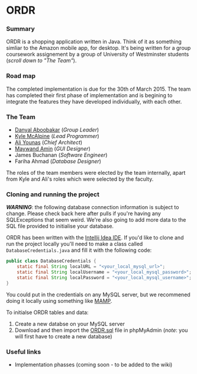 # ORDR

### Summary
ORDR is a shopping application written in Java. Think of it as something simliar to the Amazon mobile app, for desktop. It's being written for a group coursework assignement by a group of University of Westminster students (*scroll down to "The Team"*).

### Road map
The completed implementation is due for the 30th of March 2015. The team has completed their first phase of implementation and is begining to integrate the features they have developed individually, with each other.

### The Team
- [Danyal Aboobakar](https://github.com/daboobakar) (*Group Leader*)
- [Kyle McAlpine](http://kylejm.io) (*Lead Programmer*)
- [Ali Younas](https://github.com/aliyounas) (*Chief Architect*)
- [Maywand Amin](https://github.com/MaywandAmin) (*GUI Designer*)
- James Buchanan (*Software Engineer*)
- Fariha Ahmad (*Database Designer*)

The roles of the team members were elected by the team internally, apart from Kyle and Ali's roles which were selected by the faculty.

### Cloning and running the project

_**WARNING**_: the following database connection information is subject to change. Please check back here after pulls if you're having any SQLExceptions that seem weird. We're also going to add more data to the SQL file provided to initialise your database.

ORDR has been written with the [Intellij Idea IDE](https://www.jetbrains.com/idea/). If you'd like to clone and run the project locally you'll need to make a class called `DatabaseCredentials.java` and fill it with the following code: 

```java
public class DatabaseCredentials {
    static final String localURL = "<your_local_mysql_url>";
    static final String localUsername = "<your_local_mysql_password>";
    static final String localPassword = "<your_local_mysql_username>";
}
```

You could put in the credentials on any MySQL server, but we recommened doing it locally using something like [MAMP](http://www.mamp.info/en/).

To initialse ORDR tables and data: 

1. Create a new databse on your MySQL server 
2. Download and then import the [ORDR.sql](https://github.com/Team5-1/ORDR/blob/master/ORDR.sql) file in phpMyAdmin (*note*: you will first have to create a new database) 

### Useful links

- Implementation phasses (coming soon - to be added to the wiki)
